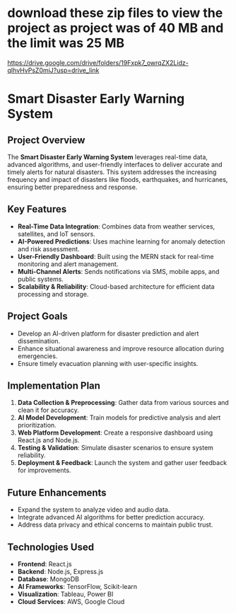 # download these zip files to view the project as project was of 40 MB and the limit was 25 MB

https://drive.google.com/drive/folders/19Fxpk7_owrqZX2Lidz-qIhvHvPsZ0miJ?usp=drive_link


# Smart Disaster Early Warning System

## Project Overview

The **Smart Disaster Early Warning System** leverages real-time data, advanced algorithms, and user-friendly interfaces to deliver accurate and timely alerts for natural disasters. This system addresses the increasing frequency and impact of disasters like floods, earthquakes, and hurricanes, ensuring better preparedness and response.

## Key Features

- **Real-Time Data Integration**: Combines data from weather services, satellites, and IoT sensors.
- **AI-Powered Predictions**: Uses machine learning for anomaly detection and risk assessment.
- **User-Friendly Dashboard**: Built using the MERN stack for real-time monitoring and alert management.
- **Multi-Channel Alerts**: Sends notifications via SMS, mobile apps, and public systems.
- **Scalability & Reliability**: Cloud-based architecture for efficient data processing and storage.

## Project Goals

- Develop an AI-driven platform for disaster prediction and alert dissemination.
- Enhance situational awareness and improve resource allocation during emergencies.
- Ensure timely evacuation planning with user-specific insights.

## Implementation Plan

1. **Data Collection & Preprocessing**: Gather data from various sources and clean it for accuracy.
2. **AI Model Development**: Train models for predictive analysis and alert prioritization.
3. **Web Platform Development**: Create a responsive dashboard using React.js and Node.js.
4. **Testing & Validation**: Simulate disaster scenarios to ensure system reliability.
5. **Deployment & Feedback**: Launch the system and gather user feedback for improvements.

## Future Enhancements

- Expand the system to analyze video and audio data.
- Integrate advanced AI algorithms for better prediction accuracy.
- Address data privacy and ethical concerns to maintain public trust.

## Technologies Used

- **Frontend**: React.js
- **Backend**: Node.js, Express.js
- **Database**: MongoDB
- **AI Frameworks**: TensorFlow, Scikit-learn
- **Visualization**: Tableau, Power BI
- **Cloud Services**: AWS, Google Cloud

